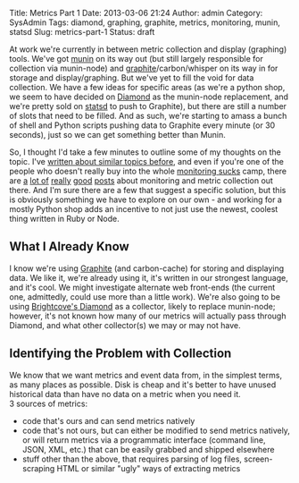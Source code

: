 Title: Metrics Part 1
Date: 2013-03-06 21:24
Author: admin
Category: SysAdmin
Tags: diamond, graphing, graphite, metrics, monitoring, munin, statsd
Slug: metrics-part-1
Status: draft

At work we're currently in between metric collection and display
(graphing) tools. We've got [munin](http://munin-monitoring.org/) on its
way out (but still largely responsible for collection via munin-node)
and [graphite](http://graphite.wikidot.com/)/carbon/whisper on its way
in for storage and display/graphing. But we've yet to fill the void for
data collection. We have a few ideas for specific areas (as we're a
python shop, we seem to have decided on
[Diamond](https://github.com/BrightcoveOS/Diamond) as the munin-node
replacement, and we're pretty sold on
[statsd](https://github.com/etsy/statsd/) to push to Graphite), but
there are still a number of slots that need to be filled. And as such,
we're starting to amass a bunch of shell and Python scripts pushing data
to Graphite every minute (or 30 seconds), just so we can get something
better than Munin.

So, I thought I'd take a few minutes to outline some of my thoughts on
the topic. I've [written about similar topics
before](/2012/09/project-storing-and-analyzing-apache-httpd-logs-from-many-hosts/),
and even if you're one of the people who doesn't really buy into the
whole [monitoring sucks](https://github.com/monitoringsucks/blog-posts)
camp, there are
[a](http://lusislog.blogspot.com/2011/07/monitoring-sucks-watch-your-language.html)
[lot of](http://lusislog.blogspot.com/2011/06/why-monitoring-sucks.html)
[really](http://obfuscurity.com/2011/07/Monitoring-Sucks-Do-Something-About-It)
[good](http://jedi.be/blog/2012/01/03/monitoring-wonderland-metrics-api-gateways/)
[posts](http://www.devco.net/archives/2011/03/19/thinking_about_monitoring_frameworks.php)
about monitoring and metric collection out there. And I'm sure there are
a few that suggest a specific solution, but this is obviously something
we have to explore on our own - and working for a mostly Python shop
adds an incentive to not just use the newest, coolest thing written in
Ruby or Node.

## What I Already Know

I know we're using [Graphite](http://graphite.wikidot.com/) (and
carbon-cache) for storing and displaying data. We like it, we're already
using it, it's written in our strongest language, and it's cool. We
might investigate alternate web front-ends (the current one, admittedly,
could use more than a little work). We're also going to be using
[Brightcove's Diamond](https://github.com/BrightcoveOS/Diamond) as a
collector, likely to replace munin-node; however, it's not known how
many of our metrics will actually pass through Diamond, and what other
collector(s) we may or may not have.

## Identifying the Problem with Collection

We know that we want metrics and event data from, in the simplest terms,
as many places as possible. Disk is cheap and it's better to have unused
historical data than have no data on a metric when you need it.  
3 sources of metrics:  
- code that's ours and can send metrics natively  
- code that's not ours, but can either be modified to send metrics
natively, or will return metrics via a programmatic interface (command
line, JSON, XML, etc.) that can be easily grabbed and shipped elsewhere  
- stuff other than the above, that requires parsing of log files,
screen-scraping HTML or similar "ugly" ways of extracting metrics
